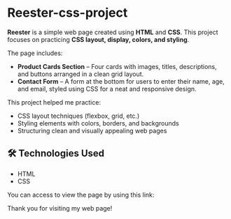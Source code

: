 # Reester-css-project

**Reester** is a simple web page created using **HTML** and **CSS**. This project focuses on practicing **CSS layout, display, colors, and styling**.

The page includes:  
- **Product Cards Section** – Four cards with images, titles, descriptions, and buttons arranged in a clean grid layout.  
- **Contact Form** – A form at the bottom for users to enter their name, age, and email, styled using CSS for a neat and responsive design.

This project helped me practice:  
- CSS layout techniques (flexbox, grid, etc.)  
- Styling elements with colors, borders, and backgrounds  
- Structuring clean and visually appealing web pages  

## 🛠️ Technologies Used
- HTML  
- CSS

You can access to view the page by using this link: 

Thank you for visiting my web page!

